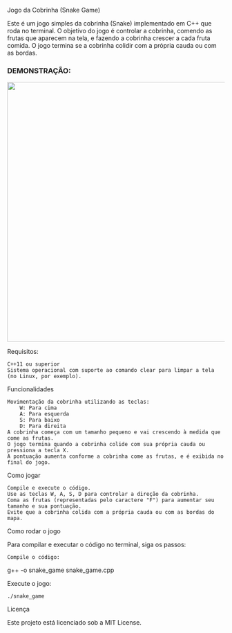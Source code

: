 Jogo da Cobrinha (Snake Game)

Este é um jogo simples da cobrinha (Snake) implementado em C++ que roda no terminal. O objetivo do jogo é controlar a cobrinha, comendo as frutas que aparecem na tela, e fazendo a cobrinha crescer a cada fruta comida. O jogo termina se a cobrinha colidir com a própria cauda ou com as bordas.

<h3>DEMONSTRAÇÃO:</h3>
<img src="https://github.com/user-attachments/assets/b56d33d3-471d-49ec-824e-8c3a1be7a5c4" width="600" />



Requisitos:

    C++11 ou superior
    Sistema operacional com suporte ao comando clear para limpar a tela (no Linux, por exemplo).

Funcionalidades

    Movimentação da cobrinha utilizando as teclas:
        W: Para cima
        A: Para esquerda
        S: Para baixo
        D: Para direita
    A cobrinha começa com um tamanho pequeno e vai crescendo à medida que come as frutas.
    O jogo termina quando a cobrinha colide com sua própria cauda ou pressiona a tecla X.
    A pontuação aumenta conforme a cobrinha come as frutas, e é exibida no final do jogo.

Como jogar

    Compile e execute o código.
    Use as teclas W, A, S, D para controlar a direção da cobrinha.
    Coma as frutas (representadas pelo caractere "F") para aumentar seu tamanho e sua pontuação.
    Evite que a cobrinha colida com a própria cauda ou com as bordas do mapa.

Como rodar o jogo

Para compilar e executar o código no terminal, siga os passos:

    Compile o código:

g++ -o snake_game snake_game.cpp

Execute o jogo:

    ./snake_game

Licença

Este projeto está licenciado sob a MIT License.
